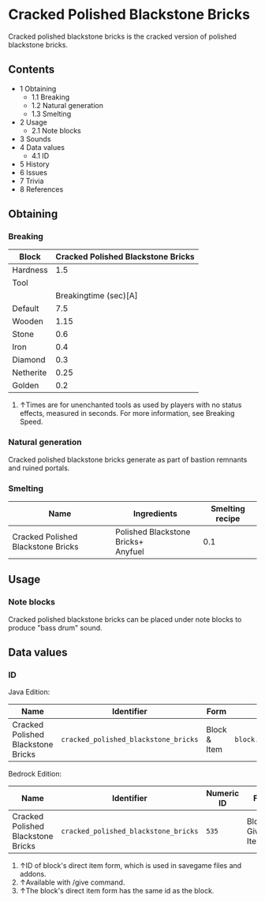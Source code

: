 # Cracked Polished Blackstone Bricks
Cracked polished blackstone bricks is the cracked version of polished blackstone bricks.

## Contents
- 1 Obtaining
	- 1.1 Breaking
	- 1.2 Natural generation
	- 1.3 Smelting
- 2 Usage
	- 2.1 Note blocks
- 3 Sounds
- 4 Data values
	- 4.1 ID
- 5 History
- 6 Issues
- 7 Trivia
- 8 References

## Obtaining
### Breaking
| Block     | Cracked Polished Blackstone Bricks |
|-----------|------------------------------------|
| Hardness  | 1.5                                |
| Tool      |                                    |
|           | Breakingtime (sec)[A]              |
| Default   | 7.5                                |
| Wooden    | 1.15                               |
| Stone     | 0.6                                |
| Iron      | 0.4                                |
| Diamond   | 0.3                                |
| Netherite | 0.25                               |
| Golden    | 0.2                                |

1. ↑Times are for unenchanted tools as used by players with no status effects, measured in seconds. For more information, see Breaking Speed.

### Natural generation
Cracked polished blackstone bricks generate as part of bastion remnants and ruined portals.

### Smelting
| Name                               | Ingredients                             | Smelting recipe |
|------------------------------------|-----------------------------------------|-----------------|
| Cracked Polished Blackstone Bricks | Polished Blackstone Bricks+<br/>Anyfuel | 0.1             |

## Usage
### Note blocks
Cracked polished blackstone bricks can be placed under note blocks to produce "bass drum" sound.

## Data values
### ID
Java Edition:

| Name                               | Identifier                           | Form         | Translation key                                      |
|------------------------------------|--------------------------------------|--------------|------------------------------------------------------|
| Cracked Polished Blackstone Bricks | `cracked_polished_blackstone_bricks` | Block & Item | `block.minecraft.cracked_polished_blackstone_bricks` |

Bedrock Edition:

| Name                               | Identifier                           | Numeric ID | Form                       | Item ID[i 1]   | Translation key                                |
|------------------------------------|--------------------------------------|------------|----------------------------|----------------|------------------------------------------------|
| Cracked Polished Blackstone Bricks | `cracked_polished_blackstone_bricks` | `535`      | Block & Giveable Item[i 2] | Identical[i 3] | `tile.cracked_polished_blackstone_bricks.name` |

1. ↑ID of block's direct item form, which is used in savegame files and addons.
2. ↑Available with /give command.
3. ↑The block's direct item form has the same id as the block.


